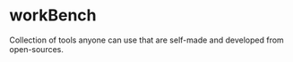 # workBench

Collection of tools anyone can use that are self-made and developed from open-sources.
